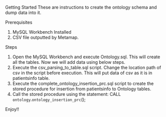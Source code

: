 Getting Started
These are instructions to create the ontology schema and dump data into it.

Prerequisites
1. MySQL Workbench Installed
2. CSV file outputted by Metamap.

Steps
1. Open the MySQL Workbench and execute Ontology.sql. This will create all the tables. Now we will add data using below steps.
2. Execute the csv_parsing_to_table.sql script. Change the location path of csv in the script before execution. This will put data of csv as it is in patientsinfo table.
3. Execute the complete_ontology_insertion_prc.sql script to create the stored procedure for insertion from patientsinfo to Ontology tables.
4. Call the stored procedure using the statement: CALL `ontology`.`ontology_insertion_prc`();

Enjoy!!
